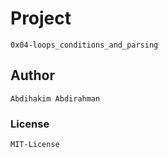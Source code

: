# Project
	0x04-loops_conditions_and_parsing
## Author
	Abdihakim Abdirahman
### License
	MIT-License

